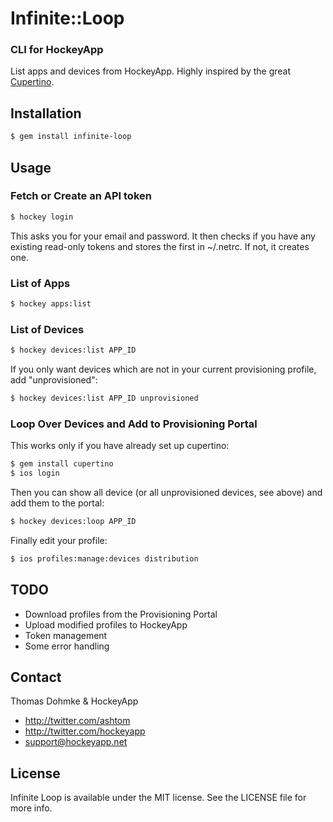 # Infinite::Loop

### CLI for HockeyApp

List apps and devices from HockeyApp. Highly inspired by the great [Cupertino](https://github.com/mattt/cupertino).

## Installation

```sh
$ gem install infinite-loop
```

## Usage

### Fetch or Create an API token

```sh
$ hockey login
```

This asks you for your email and password. It then checks if you have any existing read-only tokens and stores the first in ~/.netrc. If not, it creates one.

### List of Apps

```sh
$ hockey apps:list
```

### List of Devices

```sh
$ hockey devices:list APP_ID
```

If you only want devices which are not in your current provisioning profile, add "unprovisioned":

```sh
$ hockey devices:list APP_ID unprovisioned
```

### Loop Over Devices and Add to Provisioning Portal

This works only if you have already set up cupertino:

```sh
$ gem install cupertino
$ ios login
```

Then you can show all device (or all unprovisioned devices, see above) and add them to the portal:

```sh
$ hockey devices:loop APP_ID
```

Finally edit your profile:

```sh
$ ios profiles:manage:devices distribution
```

## TODO

- Download profiles from the Provisioning Portal
- Upload modified profiles to HockeyApp
- Token management
- Some error handling

## Contact

Thomas Dohmke & HockeyApp

- http://twitter.com/ashtom
- http://twitter.com/hockeyapp
- support@hockeyapp.net

## License

Infinite Loop is available under the MIT license. See the LICENSE file for more info.